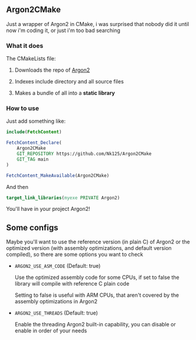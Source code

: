 ## Argon2CMake

Just a wrapper of Argon2 in CMake, i was surprised that nobody did it until now i'm coding it, or just i'm too bad searching

### What it does

The CMakeLists file:

1. Downloads the repo of [Argon2](https://github.com/P-H-C/phc-winner-argon2) 

2. Indexes include directory and all source files

3. Makes a bundle of all into a **static library**

### How to use

Just add something like:

```cmake
include(FetchContent)

FetchContent_Declare(
    Argon2CMake
    GIT_REPOSITORY https://github.com/Nk125/Argon2CMake
    GIT_TAG main
)

FetchContent_MakeAvailable(Argon2CMake)
```

And then

```cmake
target_link_libraries(myexe PRIVATE Argon2)
```

You'll have in your project Argon2!

## Some configs

Maybe you'll want to use the reference version (in plain C) of Argon2 or the optimized version (with assembly optimizations, and default version compiled), so there are some options you want to check

* `ARGON2_USE_ASM_CODE` (Default: true)

    Use the optimized assembly code for some CPUs, if set to false the library will compile with reference C plain code

    Setting to false is useful with ARM CPUs, that aren't covered by the assembly optimizations in Argon2

* `ARGON2_USE_THREADS` (Default: true)

    Enable the threading Argon2 built-in capability, you can disable or enable in order of your needs
